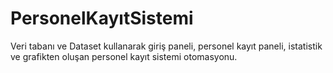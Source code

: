 # PersonelKayıtSistemi
Veri tabanı ve Dataset kullanarak giriş paneli, personel kayıt paneli, istatistik ve grafikten oluşan personel kayıt sistemi otomasyonu.
